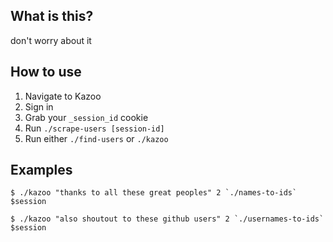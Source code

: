 ## What is this?

don't worry about it

## How to use

1. Navigate to Kazoo
2. Sign in
3. Grab your `_session_id` cookie
4. Run `./scrape-users [session-id]`
5. Run either `./find-users` or `./kazoo`

## Examples

```
$ ./kazoo "thanks to all these great peoples" 2 `./names-to-ids` $session

$ ./kazoo "also shoutout to these github users" 2 `./usernames-to-ids` $session
```
